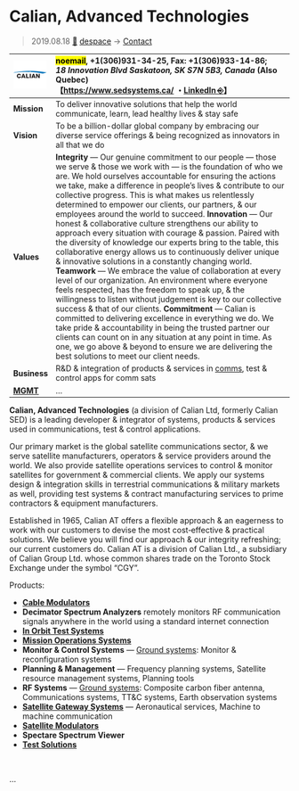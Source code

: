 # Calian, Advanced Technologies
> 2019.08.18 [🚀](../../index/index.md) [despace](../index.md) → [Contact](../contact.md)

|[![](../f/contact/c/calian_logo1_thumb.webp)](../f/contact/c/calian_logo1.webp)|<mark>noemail</mark>, +1(306)931-34-25, Fax: +1(306)933-14-86;<br> *18 Innovation Blvd Saskatoon, SK S7N 5B3, Canada* (Also Quebec)<br> 【<https://www.sedsystems.ca/> ・[LinkedIn ⎆](https://www.linkedin.com/company/calian-advanced-technologies/)】|
|:--|:--|
|**Mission**|To deliver innovative solutions that help the world communicate, learn, lead healthy lives & stay safe|
|**Vision**|To be a billion-dollar global company by embracing our diverse service offerings & being recognized as innovators in all that we do|
|**Values**|**Integrity** — 	Our genuine commitment to our people — those we serve & those we work with — is the foundation of who we are. We hold ourselves accountable for ensuring the actions we take, make a difference in people’s lives & contribute to our collective progress. This is what makes us relentlessly determined to empower our clients, our partners, & our employees around the world to succeed. **Innovation** — Our honest & collaborative culture strengthens our ability to approach every situation with courage & passion. Paired with the diversity of knowledge our experts bring to the table, this collaborative energy allows us to continuously deliver unique & innovative solutions in a constantly changing world. **Teamwork** — We embrace the value of collaboration at every level of our organization. An environment where everyone feels respected, has the freedom to speak up, & the willingness to listen without judgement is key to our collective success & that of our clients. **Commitment** — Calian is committed to delivering excellence in everything we do. We take pride & accountability in being the trusted partner our clients can count on in any situation at any point in time. As one, we go above & beyond to ensure we are delivering the best solutions to meet our client needs.|
|**Business**|R&D & integration of products & services in [comms](../comms.md), test & control apps for comm sats|
|**[MGMT](../mgmt.md)**|…|

**Calian, Advanced Technologies** (a division of Calian Ltd, formerly Calian SED) is a leading developer & integrator of systems, products & services used in communications, test & control applications.

Our primary market is the global satellite communications sector, & we serve satellite manufacturers, operators & service providers around the world. We also provide satellite operations services to control & monitor satellites for government & commercial clients. We apply our systems design & integration skills in terrestrial communications & military markets as well, providing test systems & contract manufacturing services to prime contractors & equipment manufacturers.

Established in 1965, Calian AT offers a flexible approach & an eagerness to work with our customers to devise the most cost‑effective & practical solutions. We believe you will find our approach & our integrity refreshing; our current customers do. Calian AT is a division of Calian Ltd., a subsidiary of Calian Group Ltd. whose common shares trade on the Toronto Stock Exchange under the symbol “CGY”.

Products:

   - **[Cable Modulators](../cable.md)**
   - **Decimator Spectrum Analyzers** remotely monitors RF communication signals anywhere in the world using a standard internet connection
   - **[In Orbit Test Systems](../test.md)**
   - **[Mission Operations Systems](../scs.md)**
   - **Monitor & Control Systems** — [Ground systems](../scs.md): Monitor & reconfiguration systems
   - **Planning & Management** — Frequency planning systems, Satellite resource management systems, Planning tools
   - **RF Systems** — [Ground systems](../scs.md): Composite carbon fiber antenna, Communications systems, TT&C systems, Earth observation systems
   - **[Satellite Gateway Systems](../scs.md)** — Aeronautical services, Machine to machine communication
   - **[Satellite Modulators](../comms.md)**
   - **Spectare Spectrum Viewer**
   - **[Test Solutions](../test.md)**

<p style="page-break-after:always"> </p>

…

